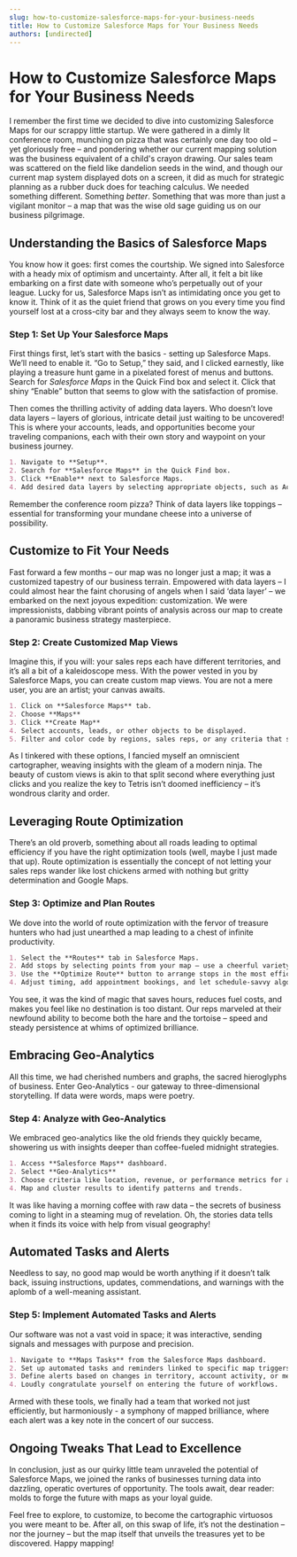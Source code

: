 ```yaml
---
slug: how-to-customize-salesforce-maps-for-your-business-needs
title: How to Customize Salesforce Maps for Your Business Needs
authors: [undirected]
---
```



# How to Customize Salesforce Maps for Your Business Needs

I remember the first time we decided to dive into customizing Salesforce Maps for our scrappy little startup. We were gathered in a dimly lit conference room, munching on pizza that was certainly one day too old – yet gloriously free – and pondering whether our current mapping solution was the business equivalent of a child's crayon drawing. Our sales team was scattered on the field like dandelion seeds in the wind, and though our current map system displayed dots on a screen, it did as much for strategic planning as a rubber duck does for teaching calculus. We needed something different. Something *better*. Something that was more than just a vigilant monitor – a map that was the wise old sage guiding us on our business pilgrimage.

## Understanding the Basics of Salesforce Maps

You know how it goes: first comes the courtship. We signed into Salesforce with a heady mix of optimism and uncertainty. After all, it felt a bit like embarking on a first date with someone who’s perpetually out of your league. Lucky for us, Salesforce Maps isn’t as intimidating once you get to know it. Think of it as the quiet friend that grows on you every time you find yourself lost at a cross-city bar and they always seem to know the way.

### Step 1: Set Up Your Salesforce Maps

First things first, let’s start with the basics - setting up Salesforce Maps. We’ll need to enable it. “Go to Setup,” they said, and I clicked earnestly, like playing a treasure hunt game in a pixelated forest of menus and buttons. Search for *Salesforce Maps* in the Quick Find box and select it. Click that shiny “Enable” button that seems to glow with the satisfaction of promise.

Then comes the thrilling activity of adding data layers. Who doesn’t love data layers – layers of glorious, intricate detail just waiting to be uncovered! This is where your accounts, leads, and opportunities become your traveling companions, each with their own story and waypoint on your business journey.

```markdown
1. Navigate to **Setup**.
2. Search for **Salesforce Maps** in the Quick Find box.
3. Click **Enable** next to Salesforce Maps.
4. Add desired data layers by selecting appropriate objects, such as Accounts and Leads.
```

Remember the conference room pizza? Think of data layers like toppings – essential for transforming your mundane cheese into a universe of possibility.

## Customize to Fit Your Needs

Fast forward a few months – our map was no longer just a map; it was a customized tapestry of our business terrain. Empowered with data layers – I could almost hear the faint chorusing of angels when I said ‘data layer’ – we embarked on the next joyous expedition: customization. We were impressionists, dabbing vibrant points of analysis across our map to create a panoramic business strategy masterpiece.

### Step 2: Create Customized Map Views

Imagine this, if you will: your sales reps each have different territories, and it’s all a bit of a kaleidoscope mess. With the power vested in you by Salesforce Maps, you can create custom map views. You are not a mere user, you are an artist; your canvas awaits.

```markdown
1. Click on **Salesforce Maps** tab.
2. Choose **Maps**
3. Click **Create Map**
4. Select accounts, leads, or other objects to be displayed.
5. Filter and color code by regions, sales reps, or any criteria that strikes your fancy.
```

As I tinkered with these options, I fancied myself an omniscient cartographer, weaving insights with the gleam of a modern ninja. The beauty of custom views is akin to that split second where everything just clicks and you realize the key to Tetris isn’t doomed inefficiency – it’s wondrous clarity and order.

## Leveraging Route Optimization

There’s an old proverb, something about all roads leading to optimal efficiency if you have the right optimization tools (well, maybe I just made that up). Route optimization is essentially the concept of not letting your sales reps wander like lost chickens armed with nothing but gritty determination and Google Maps. 

### Step 3: Optimize and Plan Routes

We dove into the world of route optimization with the fervor of treasure hunters who had just unearthed a map leading to a chest of infinite productivity.

```markdown
1. Select the **Routes** tab in Salesforce Maps.
2. Add stops by selecting points from your map – use a cheerful variety, it’s like being the director of your own sales road movie.
3. Use the **Optimize Route** button to arrange stops in the most efficient order.
4. Adjust timing, add appointment bookings, and let schedule-savvy algorithms do their magic.
```

You see, it was the kind of magic that saves hours, reduces fuel costs, and makes you feel like no destination is too distant. Our reps marveled at their newfound ability to become both the hare and the tortoise – speed and steady persistence at whims of optimized brilliance.

## Embracing Geo-Analytics

All this time, we had cherished numbers and graphs, the sacred hieroglyphs of business. Enter Geo-Analytics - our gateway to three-dimensional storytelling. If data were words, maps were poetry.

### Step 4: Analyze with Geo-Analytics

We embraced geo-analytics like the old friends they quickly became, showering us with insights deeper than coffee-fueled midnight strategies.

```markdown
1. Access **Salesforce Maps** dashboard.
2. Select **Geo-Analytics**
3. Choose criteria like location, revenue, or performance metrics for analysis.
4. Map and cluster results to identify patterns and trends.
```

It was like having a morning coffee with raw data – the secrets of business coming to light in a steaming mug of revelation. Oh, the stories data tells when it finds its voice with help from visual geography!

## Automated Tasks and Alerts

Needless to say, no good map would be worth anything if it doesn’t talk back, issuing instructions, updates, commendations, and warnings with the aplomb of a well-meaning assistant.

### Step 5: Implement Automated Tasks and Alerts

Our software was not a vast void in space; it was interactive, sending signals and messages with purpose and precision.

```markdown
1. Navigate to **Maps Tasks** from the Salesforce Maps dashboard.
2. Set up automated tasks and reminders linked to specific map triggers.
3. Define alerts based on changes in territory, account activity, or meeting schedules.
4. Loudly congratulate yourself on entering the future of workflows.
```

Armed with these tools, we finally had a team that worked not just efficiently, but harmoniously - a symphony of mapped brilliance, where each alert was a key note in the concert of our success.

## Ongoing Tweaks That Lead to Excellence

In conclusion, just as our quirky little team unraveled the potential of Salesforce Maps, we joined the ranks of businesses turning data into dazzling, operatic overtures of opportunity. The tools await, dear reader: molds to forge the future with maps as your loyal guide.

Feel free to explore, to customize, to become the cartographic virtuosos you were meant to be. After all, on this swap of life, it’s not the destination – nor the journey – but the map itself that unveils the treasures yet to be discovered. Happy mapping!